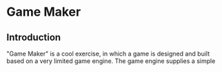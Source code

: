 # Game Maker

## Introduction

"Game Maker" is a cool exercise, in which a game is designed and built based on a very limited game engine.
The game engine supplies a simple
